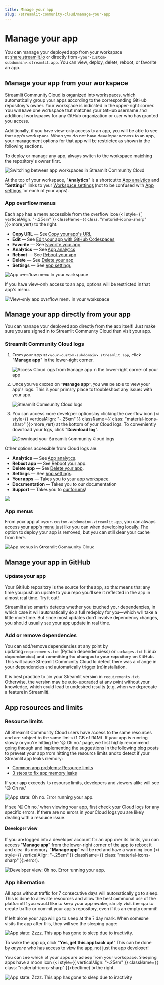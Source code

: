 ```yaml
---
title: Manage your app
slug: /streamlit-community-cloud/manage-your-app
---
```


# Manage your app

You can manage your deployed app from your workspace at <a href="https://share.streamlit.io" target="_blank">share.streamlit.io</a> or directly from `<your-custom-subdomain>.streamlit.app`. You can view, deploy, delete, reboot, or favorite an app.

## Manage your app from your workspace

Streamlit Community Cloud is organized into workspaces, which automatically group your apps according to the corresponding GitHub repository's owner. Your workspace is indicated in the upper-right corner. You will have one workspace that matches your GitHub username and additional workspaces for any GitHub organization or user who has granted you access.

Additionally, if you have view-only access to an app, you will be able to see that app's workspace. When you do not have developer access to an app, your management options for that app will be restricted as shown in the following sections.

To deploy or manage any app, always switch to the workspace matching the repository's owner first.

![Switching between app workspaces in Streamlit Community Cloud](/images/streamlit-community-cloud/workspace-switch.png)

At the top of your workspace, "**Analytics**" is a shortcut to [App analytics](/streamlit-community-cloud/manage-your-app/app-analytics) and "**Settings**" links to your [Workspace settings](/streamlit-community-cloud/manage-your-account/workspace-settings) (not to be confused with [App settings](/streamlit-community-cloud/manage-your-app/app-settings) for each of your apps).

### App overflow menus

Each app has a menu accessible from the overflow icon (<i style={{ verticalAlign: "-.25em" }} className={{ class: "material-icons-sharp" }}>more_vert</i>) to the right.

- **Copy URL** &mdash; See [Copy your app's URL](/streamlit-community-cloud/share-your-app#copy-your-apps-url)
- **Edit** &mdash; See [Edit your app with GitHub Codespaces](/streamlit-community-cloud/manage-your-app/edit-your-app#edit-your-app-with-github-codespaces)
- **Favorite** &mdash; See [Favorite your app](/streamlit-community-cloud/manage-your-app/favorite-your-app)
- **Analytics** &mdash; See [App analytics](/streamlit-community-cloud/manage-your-app/app-analytics)
- **Reboot** &mdash; See [Reboot your app](/streamlit-community-cloud/manage-your-app/reboot-your-app)
- **Delete** &mdash; See [Delete your app](/streamlit-community-cloud/manage-your-app/delete-your-app)
- **Settings** &mdash; See [App settings](/streamlit-community-cloud/manage-your-app/app-settings)

![App overflow menu in your workspace](/images/streamlit-community-cloud/workspace-app-overflow.png)

If you have view-only access to an app, options will be restricted in that app's menu.

![View-only app overflow menu in your workspace](/images/streamlit-community-cloud/workspace-view-only.png)

## Manage your app directly from your app

You can manage your deployed app directly from the app itself! Just make sure you are signed in to Streamlit Community Cloud then visit your app.

### Streamlit Community Cloud logs

1. From your app at `<your-custom-subdomain>.streamlit.app`, click "**Manage app**" in the lower-right corner.

   ![Access Cloud logs from Manage app in the lower-right corner of your app](/images/streamlit-community-cloud/cloud-logs-open.png)

2. Once you've clicked on "**Manage app**", you will be able to view your app's logs. This is your primary place to troubleshoot any issues with your app.

   ![Streamlit Community Cloud logs](/images/streamlit-community-cloud/cloud-logs.png)

3. You can access more developer options by clicking the overflow icon (<i style={{ verticalAlign: "-.25em" }} className={{ class: "material-icons-sharp" }}>more_vert</i>) at the bottom of your Cloud logs. To conveniently download your logs, click "**Download log**".

   ![Download your Streamlit Community Cloud logs](/images/streamlit-community-cloud/cloud-logs-menu-download.png)

<Flex>

<Div>

Other options accessible from Cloud logs are:

- **Analytics** &mdash; See [App analytics](/streamlit-community-cloud/manage-your-app/app-analytics).
- **Reboot app** &mdash; See [Reboot your app](/streamlit-community-cloud/manage-your-app/reboot-your-app).
- **Delete app** &mdash; See [Delete your app](/streamlit-community-cloud/manage-your-app/delete-your-app).
- **Settings** &mdash; See [App settings](/streamlit-community-cloud/manage-your-app/app-settings).
- **Your apps** &mdash; Takes you to your [app workspace](#manage-your-app-from-your-workspace).
- **Documentation** &mdash; Takes you to our documentation.
- **Support** &mdash; Takes you to <a href="https://discuss.streamlit.io/" target="_blank">our forums</a>!

</Div>

<div style={{ maxWidth: '30%', margin: "auto" }}>
    <Image src="/images/streamlit-community-cloud/cloud-logs-menu-XL.png" clean />
</div>

</Flex>

### App menus

From your app at `<your-custom-subdomain>.streamlit.app`, you can always access your [app's menu](/library/advanced-features/app-menu) just like you can when developing locally. The option to deploy your app is removed, but you can still clear your cache from here.

![App menus in Streamlit Community Cloud](/images/streamlit-community-cloud/app-menu.png)

## Manage your app in GitHub

### Update your app

Your GitHub repository is the source for the app, so that means that any time you push an update to your repo you'll see it reflected in the app in almost real time. Try it out!

Streamlit also smartly detects whether you touched your dependencies, in which case it will automatically do a full redeploy for you—which will take a little more time. But since most updates don't involve dependency changes, you should usually see your app update in real time.

### Add or remove dependencies

You can add/remove dependencies at any point by updating `requirements.txt` (Python dependenciess) or `packages.txt` (Linux dependencies) and committing the changes to your repository on GitHub. This will cause Streamlit Community Cloud to detect there was a change in your dependencies and automatically trigger (re)installation.

It is best practice to pin your Streamlit version in `requirements.txt`. Otherwise, the version may be auto-upgraded at any point without your knowledge, which could lead to undesired results (e.g. when we deprecate a feature in Streamlit).

## App resources and limits

### Resource limits

All Streamlit Community Cloud users have access to the same resources and are subject to the same limits (1 GB of RAM).
If your app is running slowly or you're hitting the '😦 Oh no.' page, we first highly recommend going through and implementing the suggestions in the following blog posts to prevent your app from hitting the resource limits and to detect if your Streamlit app leaks memory:

- <a href="https://blog.streamlit.io/common-app-problems-resource-limits/" target="_blank">Common app problems: Resource limits</a>
- <a href="https://blog.streamlit.io/3-steps-to-fix-app-memory-leaks/" target="_blank">3 steps to fix app memory leaks</a>

If your app exceeds its resourse limits, developers and viewers alike will see '😦 Oh no.'

<div style={{ maxWidth: '70%', margin: 'auto' }}>
<Image alt="App state: Oh no. Error running your app." src="/images/streamlit-community-cloud/app-state-oh-no.png" />
</div>

If see '😦 Oh no.' when viewing your app, first check your Cloud logs for any specific errors. If there are no errors in your Cloud logs you are likely dealing with a resource issue.

#### Developer view

If you are logged into a developer account for an app over its limits, you can access "**Manage app**" from the lower-right corner of the app to reboot it and clear its memory. "**Manage app**" will be red and have a warning icon (<i style={{ verticalAlign: "-.25em" }} className={{ class: "material-icons-sharp" }}>error</i>).

![Developer view: Oh no. Error running your app.](/images/streamlit-community-cloud/app-state-oh-no-developer.png)

### App hibernation

All apps without traffic for 7 consecutive days will automatically go to sleep. This is done to alleviate resources and allow the best communal use of the platform! If you would like to keep your app awake, simply visit the app to create traffic or commit your app's repository, even if it's an empty commit!

If left alone your app will go to sleep at the 7 day mark. When someone visits the app after this, they will see the sleeping page:

<div style={{ maxWidth: '80%', margin: 'auto' }}>
<Image alt="App state: Zzzz. This app has gone to sleep due to inactivity." src="/images/streamlit-community-cloud/app-state-zzzz.png" />
</div>

To wake the app up, click "**Yes, get this app back up!**" This can be done by *anyone* who has access to view the app, not just the app developer!

You can see which of your apps are asleep from your workspace. Sleeping apps have a moon icon (<i style={{ verticalAlign: "-.25em" }} className={{ class: "material-icons-sharp" }}>bedtime</i>) to the right.

![App state: Zzzz. This app has gone to sleep due to inactivity](/images/streamlit-community-cloud/app-state-zzzz-workspace.png)
